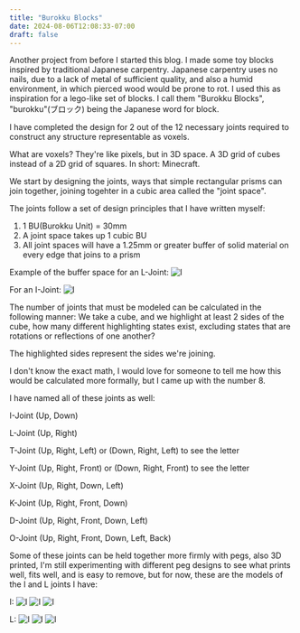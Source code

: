 ```yaml
---
title: "Burokku Blocks"
date: 2024-08-06T12:08:33-07:00
draft: false
---
```


Another project from before I started this blog. I made some toy blocks inspired by traditional Japanese carpentry. Japanese carpentry uses no nails, due to a lack of metal of sufficient quality, and also a humid environment, in which pierced wood would be prone to rot. I used this as inspiration for a lego-like set of blocks. I call them "Burokku Blocks", "burokku"(ブロック) being the Japanese word for block.

I have completed the design for 2 out of the 12 necessary joints required to construct any structure representable as voxels.

What are voxels? They're like pixels, but in 3D space. A 3D grid of cubes instead of a 2D grid of squares. In short: Minecraft.

We start by designing the joints, ways that simple rectangular prisms can join together, joining togehter in a cubic area called the "joint space".

The joints follow a set of design principles that I have written myself:
1. 1 BU(Burokku Unit) = 30mm
2. A joint space takes up 1 cubic BU
3. All joint spaces will have a 1.25mm or greater buffer of solid material on every edge that joins to a prism

Example of the buffer space for an L-Joint:
![I](/images/burokku_blocks/L-Cross-Section.png)

For an I-Joint:
![I](/images/burokku_blocks/I-Cross-Section.png)

The number of joints that must be modeled can be calculated in the following manner:
We take a cube, and we highlight at least 2 sides of the cube, how many different highlighting states exist, excluding states that are rotations or reflections of one another?

The highlighted sides represent the sides we're joining.

I don't know the exact math, I would love for someone to tell me how this would be calculated more formally, but I came up with the number 8.

I have named all of these joints as well:

I-Joint (Up, Down)

L-Joint (Up, Right)

T-Joint (Up, Right, Left) or (Down, Right, Left) to see the letter

Y-Joint (Up, Right, Front) or (Down, Right, Front) to see the letter

X-Joint (Up, Right, Down, Left)

K-Joint (Up, Right, Front, Down)

D-Joint (Up, Right, Front, Down, Left)

O-Joint (Up, Right, Front, Down, Left, Back)

Some of these joints can be held together more firmly with pegs, also 3D printed, I'm still experimenting with different peg designs to see what prints well, fits well, and is easy to remove, but for now, these are the models of the I and L joints I have:

I:
![I](/images/burokku_blocks/I-A.png)
![I](/images/burokku_blocks/I-B.png)
![I](/images/burokku_blocks/I-Total.png)

L:
![I](/images/burokku_blocks/L-A.png)
![I](/images/burokku_blocks/L-B.png)
![I](/images/burokku_blocks/L-Total.png)